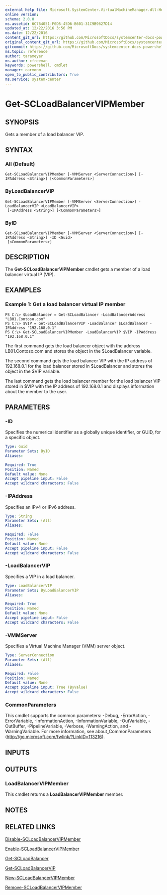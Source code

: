 ```yaml
---
external help file: Microsoft.SystemCenter.VirtualMachineManager.dll-Help.xml
online version: 
schema: 2.0.0
ms.assetid: 6C764051-F0D5-45D6-B601-31C9B9627D14
updated_at: 12/22/2016 3:56 PM
ms.date: 12/22/2016
content_git_url: https://github.com/MicrosoftDocs/systemcenter-docs-powershell/blob/master/systemcenter-cmdlets/SystemCenter2016/VirtualMachineManager/vlatest/Get-SCLoadBalancerVIPMember.md
original_content_git_url: https://github.com/MicrosoftDocs/systemcenter-docs-powershell/blob/master/systemcenter-cmdlets/SystemCenter2016/VirtualMachineManager/vlatest/Get-SCLoadBalancerVIPMember.md
gitcommit: https://github.com/MicrosoftDocs/systemcenter-docs-powershell/blob/96e5647587661652225fbdd2c797cd4d59d542bc/systemcenter-cmdlets/SystemCenter2016/VirtualMachineManager/vlatest/Get-SCLoadBalancerVIPMember.md
ms.topic: reference
author: tarameyer
ms.author: cfreeman
keywords: powershell, cmdlet
manager: carmonm
open_to_public_contributors: True
ms.service: system-center
---
```


# Get-SCLoadBalancerVIPMember

## SYNOPSIS
Gets a member of a load balancer VIP.

## SYNTAX

### All (Default)
```
Get-SCLoadBalancerVIPMember [-VMMServer <ServerConnection>] [-IPAddress <String>] [<CommonParameters>]
```

### ByLoadBalancerVIP
```
Get-SCLoadBalancerVIPMember [-VMMServer <ServerConnection>] -LoadBalancerVIP <LoadBalancerVIP>
 [-IPAddress <String>] [<CommonParameters>]
```

### ByID
```
Get-SCLoadBalancerVIPMember [-VMMServer <ServerConnection>] [-IPAddress <String>] -ID <Guid>
 [<CommonParameters>]
```

## DESCRIPTION
The **Get-SCLoadBalancerVIPMember** cmdlet gets a member of a load balancer virtual IP (VIP).

## EXAMPLES

### Example 1: Get a load balancer virtual IP member
```
PS C:\> $LoadBalancer = Get-SCLoadBalancer -LoadBalancerAddress "LB01.Contoso.com"
PS C:\> $VIP = Get-SCLoadBalancerVIP -LoadBalancer $LoadBalancer -IPAddress "192.168.0.1"
PS C:\> Get-SCLoadBalancerVIPMember -LoadBalancerVIP $VIP -IPAddress "192.168.0.1"
```

The first command gets the load balancer object with the address LB01.Contoso.com and stores the object in the $LoadBalancer variable.

The second command gets the load balancer VIP with the IP address of 192.168.0.1 for the load balancer stored in $LoadBalancer and stores the object in the $VIP variable.

The last command gets the load balancer member for the load balancer VIP stored in $VIP with the IP address of 192.168.0.1 and displays information about the member to the user.

## PARAMETERS

### -ID
Specifies the numerical identifier as a globally unique identifier, or GUID, for a specific object.

```yaml
Type: Guid
Parameter Sets: ByID
Aliases: 

Required: True
Position: Named
Default value: None
Accept pipeline input: False
Accept wildcard characters: False
```

### -IPAddress
Specifies an IPv4 or IPv6 address.

```yaml
Type: String
Parameter Sets: (All)
Aliases: 

Required: False
Position: Named
Default value: None
Accept pipeline input: False
Accept wildcard characters: False
```

### -LoadBalancerVIP
Specifies a VIP in a load balancer.

```yaml
Type: LoadBalancerVIP
Parameter Sets: ByLoadBalancerVIP
Aliases: 

Required: True
Position: Named
Default value: None
Accept pipeline input: False
Accept wildcard characters: False
```

### -VMMServer
Specifies a Virtual Machine Manager (VMM) server object.

```yaml
Type: ServerConnection
Parameter Sets: (All)
Aliases: 

Required: False
Position: Named
Default value: None
Accept pipeline input: True (ByValue)
Accept wildcard characters: False
```

### CommonParameters
This cmdlet supports the common parameters: -Debug, -ErrorAction, -ErrorVariable, -InformationAction, -InformationVariable, -OutVariable, -OutBuffer, -PipelineVariable, -Verbose, -WarningAction, and -WarningVariable. For more information, see about_CommonParameters (http://go.microsoft.com/fwlink/?LinkID=113216).

## INPUTS

## OUTPUTS

### LoadBalancerVIPMember
This cmdlet returns a **LoadBalancerVIPMember** member.

## NOTES

## RELATED LINKS

[Disable-SCLoadBalancerVIPMember](xref:SystemCenter2016/VirtualMachineManager/vlatest/Disable-SCLoadBalancerVIPMember.md)

[Enable-SCLoadBalancerVIPMember](xref:SystemCenter2016/VirtualMachineManager/vlatest/Enable-SCLoadBalancerVIPMember.md)

[Get-SCLoadBalancer](xref:SystemCenter2016/VirtualMachineManager/vlatest/Get-SCLoadBalancer.md)

[Get-SCLoadBalancerVIP](xref:SystemCenter2016/VirtualMachineManager/vlatest/Get-SCLoadBalancerVIP.md)

[New-SCLoadBalancerVIPMember](xref:SystemCenter2016/VirtualMachineManager/vlatest/New-SCLoadBalancerVIPMember.md)

[Remove-SCLoadBalancerVIPMember](xref:SystemCenter2016/VirtualMachineManager/vlatest/Remove-SCLoadBalancerVIPMember.md)

